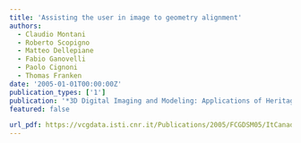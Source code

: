 ```yaml
---
title: 'Assisting the user in image to geometry alignment'
authors:
  - Claudio Montani
  - Roberto Scopigno
  - Matteo Dellepiane
  - Fabio Ganovelli
  - Paolo Cignoni
  - Thomas Franken
date: '2005-01-01T00:00:00Z'
publication_types: ['1']
publication: '*3D Digital Imaging and Modeling: Applications of Heritage, Industry, Medicine and Land, Workshop Italy-Canada*'
featured: false

url_pdf: https://vcgdata.isti.cnr.it/Publications/2005/FCGDSM05/ItCanadaWS05_Franken_etal.pdf
---
```

